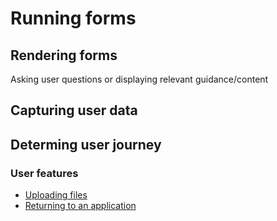 # Running forms


## Rendering forms
Asking user questions or displaying relevant guidance/content

## Capturing user data

## Determing user journey


### User features
- [Uploading files](../platform/file-upload/file-upload.md)
- [Returning to an application](save-and-return/save-and-return.md)